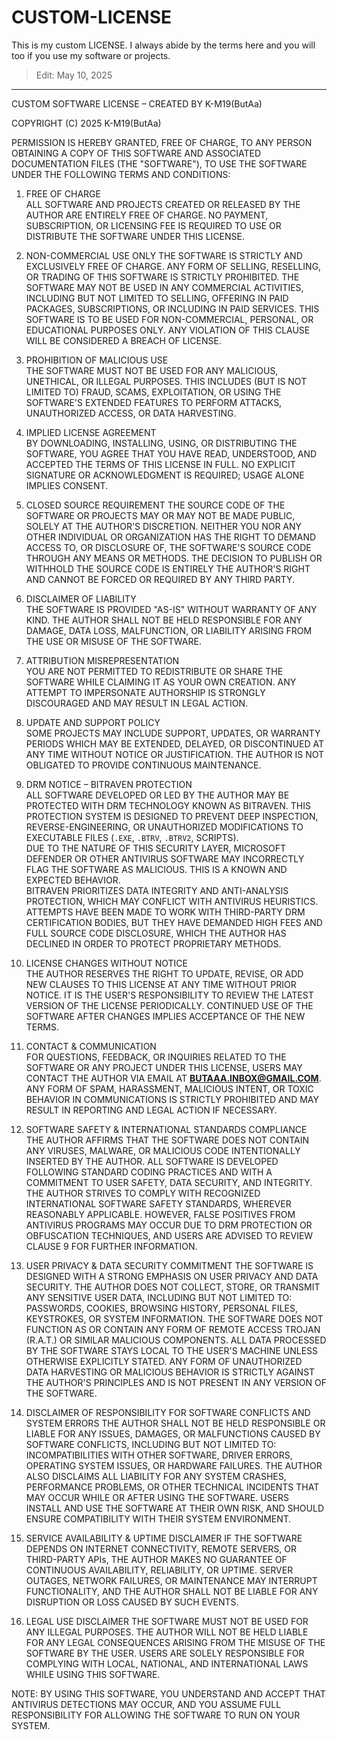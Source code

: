 # CUSTOM-LICENSE
This is my custom LICENSE. I always abide by the terms here and you will too if you use my software or projects.
> Edit: May 10, 2025
----

CUSTOM SOFTWARE LICENSE – CREATED BY K-M19(ButAa)  

COPYRIGHT (C) 2025 K-M19(ButAa)  

PERMISSION IS HEREBY GRANTED, 
FREE OF CHARGE, TO ANY PERSON OBTAINING A COPY OF THIS SOFTWARE AND ASSOCIATED DOCUMENTATION FILES (THE "SOFTWARE"), 
TO USE THE SOFTWARE UNDER THE FOLLOWING TERMS AND CONDITIONS:

1. FREE OF CHARGE  
ALL SOFTWARE AND PROJECTS CREATED OR RELEASED BY THE AUTHOR ARE ENTIRELY FREE OF CHARGE. 
NO PAYMENT, SUBSCRIPTION, OR LICENSING FEE IS REQUIRED TO USE OR DISTRIBUTE THE SOFTWARE UNDER THIS LICENSE.

2. NON-COMMERCIAL USE ONLY
THE SOFTWARE IS STRICTLY AND EXCLUSIVELY FREE OF CHARGE.
ANY FORM OF SELLING, RESELLING, OR TRADING OF THIS SOFTWARE IS STRICTLY PROHIBITED.
THE SOFTWARE MAY NOT BE USED IN ANY COMMERCIAL ACTIVITIES, INCLUDING BUT NOT LIMITED TO SELLING, OFFERING IN PAID PACKAGES, SUBSCRIPTIONS, OR INCLUDING IN PAID SERVICES.
THIS SOFTWARE IS TO BE USED FOR NON-COMMERCIAL, PERSONAL, OR EDUCATIONAL PURPOSES ONLY.
ANY VIOLATION OF THIS CLAUSE WILL BE CONSIDERED A BREACH OF LICENSE.

3. PROHIBITION OF MALICIOUS USE  
THE SOFTWARE MUST NOT BE USED FOR ANY MALICIOUS, UNETHICAL, OR ILLEGAL PURPOSES. 
THIS INCLUDES (BUT IS NOT LIMITED TO) FRAUD, SCAMS, EXPLOITATION, OR USING THE SOFTWARE'S EXTENDED FEATURES TO PERFORM ATTACKS, UNAUTHORIZED ACCESS, OR DATA HARVESTING.

4. IMPLIED LICENSE AGREEMENT  
BY DOWNLOADING, INSTALLING, USING, OR DISTRIBUTING THE SOFTWARE, YOU AGREE THAT YOU HAVE READ, UNDERSTOOD, AND ACCEPTED THE TERMS OF THIS LICENSE IN FULL. 
NO EXPLICIT SIGNATURE OR ACKNOWLEDGMENT IS REQUIRED; USAGE ALONE IMPLIES CONSENT.

5. CLOSED SOURCE REQUIREMENT
THE SOURCE CODE OF THE SOFTWARE OR PROJECTS MAY OR MAY NOT BE MADE PUBLIC, SOLELY AT THE AUTHOR'S DISCRETION. 
NEITHER YOU NOR ANY OTHER INDIVIDUAL OR ORGANIZATION HAS THE RIGHT TO DEMAND ACCESS TO, OR DISCLOSURE OF, THE SOFTWARE'S SOURCE CODE THROUGH ANY MEANS OR METHODS.
THE DECISION TO PUBLISH OR WITHHOLD THE SOURCE CODE IS ENTIRELY THE AUTHOR'S RIGHT AND CANNOT BE FORCED OR REQUIRED BY ANY THIRD PARTY.

6. DISCLAIMER OF LIABILITY  
THE SOFTWARE IS PROVIDED "AS-IS" WITHOUT WARRANTY OF ANY KIND. 
THE AUTHOR SHALL NOT BE HELD RESPONSIBLE FOR ANY DAMAGE, DATA LOSS, MALFUNCTION, OR LIABILITY ARISING FROM THE USE OR MISUSE OF THE SOFTWARE.

7. ATTRIBUTION MISREPRESENTATION  
YOU ARE NOT PERMITTED TO REDISTRIBUTE OR SHARE THE SOFTWARE WHILE CLAIMING IT AS YOUR OWN CREATION. 
ANY ATTEMPT TO IMPERSONATE AUTHORSHIP IS STRONGLY DISCOURAGED AND MAY RESULT IN LEGAL ACTION.

8. UPDATE AND SUPPORT POLICY  
SOME PROJECTS MAY INCLUDE SUPPORT, UPDATES, OR WARRANTY PERIODS WHICH MAY BE EXTENDED, DELAYED, OR DISCONTINUED AT ANY TIME WITHOUT NOTICE OR JUSTIFICATION. 
THE AUTHOR IS NOT OBLIGATED TO PROVIDE CONTINUOUS MAINTENANCE.

9. DRM NOTICE – BITRAVEN PROTECTION  
ALL SOFTWARE DEVELOPED OR LED BY THE AUTHOR MAY BE PROTECTED WITH DRM TECHNOLOGY KNOWN AS BITRAVEN. 
THIS PROTECTION SYSTEM IS DESIGNED TO PREVENT DEEP INSPECTION, REVERSE-ENGINEERING, OR UNAUTHORIZED MODIFICATIONS TO EXECUTABLE FILES (`.EXE`, `.BTRV`, `.BTRV2`, SCRIPTS).  
DUE TO THE NATURE OF THIS SECURITY LAYER, MICROSOFT DEFENDER OR OTHER ANTIVIRUS SOFTWARE MAY INCORRECTLY FLAG THE SOFTWARE AS MALICIOUS.
THIS IS A KNOWN AND EXPECTED BEHAVIOR.  
BITRAVEN PRIORITIZES DATA INTEGRITY AND ANTI-ANALYSIS PROTECTION, WHICH MAY CONFLICT WITH ANTIVIRUS HEURISTICS. 
ATTEMPTS HAVE BEEN MADE TO WORK WITH THIRD-PARTY DRM CERTIFICATION BODIES, 
BUT THEY HAVE DEMANDED HIGH FEES AND FULL SOURCE CODE DISCLOSURE, WHICH THE AUTHOR HAS DECLINED IN ORDER TO PROTECT PROPRIETARY METHODS.

10. LICENSE CHANGES WITHOUT NOTICE  
THE AUTHOR RESERVES THE RIGHT TO UPDATE, REVISE, OR ADD NEW CLAUSES TO THIS LICENSE AT ANY TIME WITHOUT PRIOR NOTICE. 
IT IS THE USER'S RESPONSIBILITY TO REVIEW THE LATEST VERSION OF THE LICENSE PERIODICALLY. 
CONTINUED USE OF THE SOFTWARE AFTER CHANGES IMPLIES ACCEPTANCE OF THE NEW TERMS.

11. CONTACT & COMMUNICATION  
FOR QUESTIONS, FEEDBACK, OR INQUIRIES RELATED TO THE SOFTWARE OR ANY PROJECT UNDER THIS LICENSE, USERS MAY CONTACT THE AUTHOR VIA EMAIL AT **BUTAAA.INBOX@GMAIL.COM**.  
ANY FORM OF SPAM, HARASSMENT, MALICIOUS INTENT, OR TOXIC BEHAVIOR IN COMMUNICATIONS IS STRICTLY PROHIBITED AND MAY RESULT IN REPORTING AND LEGAL ACTION IF NECESSARY.

12. SOFTWARE SAFETY & INTERNATIONAL STANDARDS COMPLIANCE
THE AUTHOR AFFIRMS THAT THE SOFTWARE DOES NOT CONTAIN ANY VIRUSES, MALWARE, OR MALICIOUS CODE INTENTIONALLY INSERTED BY THE AUTHOR.
ALL SOFTWARE IS DEVELOPED FOLLOWING STANDARD CODING PRACTICES AND WITH A COMMITMENT TO USER SAFETY, DATA SECURITY, AND INTEGRITY.
THE AUTHOR STRIVES TO COMPLY WITH RECOGNIZED INTERNATIONAL SOFTWARE SAFETY STANDARDS, WHEREVER REASONABLY APPLICABLE.
HOWEVER, FALSE POSITIVES FROM ANTIVIRUS PROGRAMS MAY OCCUR DUE TO DRM PROTECTION OR OBFUSCATION TECHNIQUES, AND USERS ARE ADVISED TO REVIEW CLAUSE 9 FOR FURTHER INFORMATION.

13. USER PRIVACY & DATA SECURITY COMMITMENT
THE SOFTWARE IS DESIGNED WITH A STRONG EMPHASIS ON USER PRIVACY AND DATA SECURITY.
THE AUTHOR DOES NOT COLLECT, STORE, OR TRANSMIT ANY SENSITIVE USER DATA, INCLUDING BUT NOT LIMITED TO:
PASSWORDS, COOKIES, BROWSING HISTORY, PERSONAL FILES, KEYSTROKES, OR SYSTEM INFORMATION.
THE SOFTWARE DOES NOT FUNCTION AS OR CONTAIN ANY FORM OF REMOTE ACCESS TROJAN (R.A.T.) OR SIMILAR MALICIOUS COMPONENTS.
ALL DATA PROCESSED BY THE SOFTWARE STAYS LOCAL TO THE USER'S MACHINE UNLESS OTHERWISE EXPLICITLY STATED.
ANY FORM OF UNAUTHORIZED DATA HARVESTING OR MALICIOUS BEHAVIOR IS STRICTLY AGAINST THE AUTHOR'S PRINCIPLES AND IS NOT PRESENT IN ANY VERSION OF THE SOFTWARE.

14. DISCLAIMER OF RESPONSIBILITY FOR SOFTWARE CONFLICTS AND SYSTEM ERRORS
THE AUTHOR SHALL NOT BE HELD RESPONSIBLE OR LIABLE FOR ANY ISSUES, DAMAGES, OR MALFUNCTIONS CAUSED BY SOFTWARE CONFLICTS, INCLUDING BUT NOT LIMITED TO:
INCOMPATIBILITIES WITH OTHER SOFTWARE, DRIVER ERRORS, OPERATING SYSTEM ISSUES, OR HARDWARE FAILURES.
THE AUTHOR ALSO DISCLAIMS ALL LIABILITY FOR ANY SYSTEM CRASHES, PERFORMANCE PROBLEMS, OR OTHER TECHNICAL INCIDENTS THAT MAY OCCUR WHILE OR AFTER USING THE SOFTWARE.
USERS INSTALL AND USE THE SOFTWARE AT THEIR OWN RISK, AND SHOULD ENSURE COMPATIBILITY WITH THEIR SYSTEM ENVIRONMENT.

15. SERVICE AVAILABILITY & UPTIME DISCLAIMER
IF THE SOFTWARE DEPENDS ON INTERNET CONNECTIVITY, REMOTE SERVERS, OR THIRD-PARTY APIs, THE AUTHOR MAKES NO GUARANTEE OF CONTINUOUS AVAILABILITY, RELIABILITY, OR UPTIME. 
SERVER OUTAGES, NETWORK FAILURES, OR MAINTENANCE MAY INTERRUPT FUNCTIONALITY, AND THE AUTHOR SHALL NOT BE LIABLE FOR ANY DISRUPTION OR LOSS CAUSED BY SUCH EVENTS.

16. LEGAL USE DISCLAIMER
THE SOFTWARE MUST NOT BE USED FOR ANY ILLEGAL PURPOSES. 
THE AUTHOR WILL NOT BE HELD LIABLE FOR ANY LEGAL CONSEQUENCES ARISING FROM THE MISUSE OF THE SOFTWARE BY THE USER. USERS ARE SOLELY RESPONSIBLE FOR COMPLYING WITH LOCAL, 
NATIONAL, AND INTERNATIONAL LAWS WHILE USING THIS SOFTWARE.

NOTE: BY USING THIS SOFTWARE, YOU UNDERSTAND AND ACCEPT THAT ANTIVIRUS DETECTIONS MAY OCCUR, AND YOU ASSUME FULL RESPONSIBILITY FOR ALLOWING THE SOFTWARE TO RUN ON YOUR SYSTEM.
